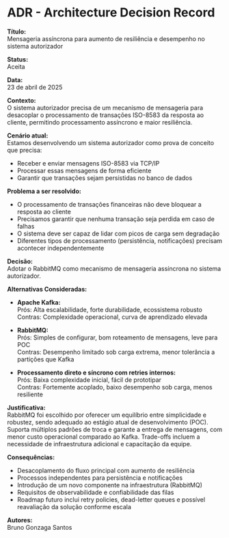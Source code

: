 # ADR - Architecture Decision Record

**Título:**  
Mensageria assíncrona para aumento de resiliência e desempenho no sistema autorizador

**Status:**  
Aceita

**Data:**  
23 de abril de 2025

**Contexto:**  
O sistema autorizador precisa de um mecanismo de mensageria para desacoplar o processamento de transações ISO-8583 da resposta ao cliente, permitindo processamento assíncrono e maior resiliência.

**Cenário atual:**  
Estamos desenvolvendo um sistema autorizador como prova de conceito que precisa:
- Receber e enviar mensagens ISO-8583 via TCP/IP  
- Processar essas mensagens de forma eficiente  
- Garantir que transações sejam persistidas no banco de dados  

**Problema a ser resolvido:**  
- O processamento de transações financeiras não deve bloquear a resposta ao cliente  
- Precisamos garantir que nenhuma transação seja perdida em caso de falhas  
- O sistema deve ser capaz de lidar com picos de carga sem degradação  
- Diferentes tipos de processamento (persistência, notificações) precisam acontecer independentemente  

**Decisão:**  
Adotar o RabbitMQ como mecanismo de mensageria assíncrona no sistema autorizador.

**Alternativas Consideradas:**  
- **Apache Kafka:**  
  Prós: Alta escalabilidade, forte durabilidade, ecossistema robusto  
  Contras: Complexidade operacional, curva de aprendizado elevada  

- **RabbitMQ:**  
  Prós: Simples de configurar, bom roteamento de mensagens, leve para POC  
  Contras: Desempenho limitado sob carga extrema, menor tolerância a partições que Kafka  

- **Processamento direto e síncrono com retries internos:**  
  Prós: Baixa complexidade inicial, fácil de prototipar  
  Contras: Fortemente acoplado, baixo desempenho sob carga, menos resiliente  

**Justificativa:**  
RabbitMQ foi escolhido por oferecer um equilíbrio entre simplicidade e robustez, sendo adequado ao estágio atual de desenvolvimento (POC). Suporta múltiplos padrões de troca e garante a entrega de mensagens, com menor custo operacional comparado ao Kafka. Trade-offs incluem a necessidade de infraestrutura adicional e capacitação da equipe.

**Consequências:**  
- Desacoplamento do fluxo principal com aumento de resiliência  
- Processos independentes para persistência e notificações  
- Introdução de um novo componente na infraestrutura (RabbitMQ)  
- Requisitos de observabilidade e confiabilidade das filas  
- Roadmap futuro inclui retry policies, dead-letter queues e possível reavaliação da solução conforme escala  

**Autores:**  
Bruno Gonzaga Santos